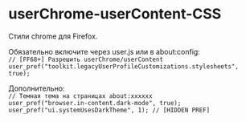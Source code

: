 # userChrome-userContent-CSS

 Стили сhrome для Firefox.

Обязательно включите через user.js или в about:config:  
`// [FF68+] Разрешить userChrome/userContent`  
`user_pref("toolkit.legacyUserProfileCustomizations.stylesheets", true);`  

Дополнительно:  
`// Темная тема на страницах about:xxxxxx`  
`user_pref("browser.in-content.dark-mode", true);`  
`user_pref("ui.systemUsesDarkTheme", 1); // [HIDDEN PREF]`

